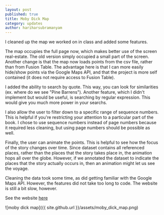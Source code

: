 ```yaml
---
layout: post
published: true
title: Moby Dick Map
category: updates
author: hariharsubramanyam
---
```


I cleaned up the map we worked on in class and added some features.

The map occupies the full page now, which makes better use of the screen real-estate. The old version simply occupied a small part of the screen. Another change is that the map now loads points from the csv file, rather than from Fusion Table. The advantage here is that I can more easily hide/show points via the Google Maps API, and that the project is more self contained (it does not require access to Fusion Table).

I added the ability to search by quote. This way, you can look for similarities (ex. where do we see "Pine Barrens"). Another feature, which I didn't implement but would be useful, is searching by regular expression. This would give you much more power in your searchs.

I also allow the user to filter down to a specific range of sequence numbers. This is helpful if you're restricting your attention to a particular part of the book. I chose to use sequence numbers instead of page numbers because it required less cleaning, but using page numbers should be possible as well.

Finally, the user can animate the points. This is helpful to see how the focus of the story changes over time. Since dataset contains all referenced places, rather than the places that the story takes place in, the animation hops all over the globe. However, if we annotated the dataset to indicate the places that the story actually occurs in, then an animation might let us see the voyage.

Cleaning the data took some time, as did getting familiar with the Google Maps API. However, the features did not take too long to code. The website is still a bit slow, however.

See the website [here](https://mobydick.firebaseapp.com/ "moby dick")

![moby dick map]({{ site.github.url }}/assets/moby_dick_map.png)